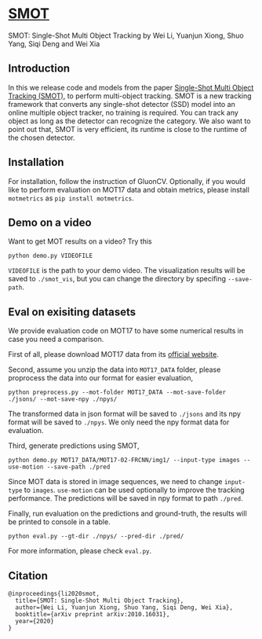 # [SMOT](https://arxiv.org/abs/2010.16031)
SMOT: Single-Shot Multi Object Tracking
by Wei Li, Yuanjun Xiong, Shuo Yang, Siqi Deng and Wei Xia


## Introduction

In this we release code and models from the paper [Single-Shot Multi Object Tracking (SMOT)](https://arxiv.org/abs/2010.16031), to perform multi-object tracking. SMOT is a new tracking framework that converts any single-shot detector (SSD) model into an online multiple object tracker, no training is required. You can track any object as long as the detector can recognize the category. We also want to point out that, SMOT is very efficient, its runtime is close to the runtime of the chosen detector.


## Installation

For installation, follow the instruction of GluonCV. Optionally, if you would like to perform evaluation on MOT17 data and obtain metrics, please install `motmetrics` as `pip install motmetrics`.


## Demo on a video

Want to get MOT results on a video? Try this

```
python demo.py VIDEOFILE
```

`VIDEOFILE` is the path to your demo video. The visualization results will be saved to `./smot_vis`, but you can change the directory by specifing `--save-path`.


## Eval on exisiting datasets

We provide evaluation code on MOT17 to have some numerical results in case you need a comparison.

First of all, please download MOT17 data from its [official website](https://motchallenge.net/data/MOT17.zip).

Second, assume you unzip the data into `MOT17_DATA` folder, please proprocess the data into our format for easier evaluation,

```
python preprocess.py --mot-folder MOT17_DATA --mot-save-folder ./jsons/ --mot-save-npy ./npys/
```

The transformed data in json format will be saved to `./jsons` and its npy format will be saved to `./npys`. We only need the npy format data for evaluation.


Third, generate predictions using SMOT,

```
python demo.py MOT17_DATA/MOT17-02-FRCNN/img1/ --input-type images --use-motion --save-path ./pred
```

Since MOT data is stored in image sequences, we need to change `input-type` to `images`. `use-motion` can be used optionally to improve the tracking performance. The predictions will be saved in npy format to path `./pred`.


Finally, run evaluation on the predictions and ground-truth, the results will be printed to console in a table.

```
python eval.py --gt-dir ./npys/ --pred-dir ./pred/
```

For more information, please check `eval.py`.



## Citation

```
@inproceedings{li2020smot,
  title={SMOT: Single-Shot Multi Object Tracking},
  author={Wei Li, Yuanjun Xiong, Shuo Yang, Siqi Deng, Wei Xia},
  booktitle={arXiv preprint arXiv:2010.16031},
  year={2020}
}
```
